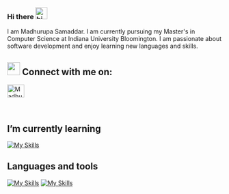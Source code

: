 ### Hi there <img src="https://user-images.githubusercontent.com/1303154/88677602-1635ba80-d120-11ea-84d8-d263ba5fc3c0.gif" width="28px" height="28px" alt="hi">

I am Madhurupa Samaddar. I am currently pursuing my Master's in Computer Science at Indiana University Bloomington. I am passionate about software development and enjoy learning new languages and skills.

## <img src="https://media.giphy.com/media/iY8CRBdQXODJSCERIr/giphy.gif" width="30px"> Connect with me on:
<p align="left">
<a href="https://www.linkedin.com/in/madhurupa-samaddar/" target="blank"><img align="center" src="https://raw.githubusercontent.com/rahuldkjain/github-profile-readme-generator/master/src/images/icons/Social/linked-in-alt.svg" alt="Madhurupa's Linkedin profile" height="30" width="40" /></a>
</p>
<br/>

##  I’m currently learning

[![My Skills](https://skills.thijs.gg/icons?i=react,nodejs,firebase&theme=light)](https://skills.thijs.gg)


## Languages and tools

[![My Skills](https://skills.thijs.gg/icons?i=py,html,php,js,css,react,mysql,mongodb,postgre&theme=light)](https://skills.thijs.gg)
[![My Skills](https://skillicons.dev/icons?i=java,kotlin,nodejs,figma&theme=dark)](https://skillicons.dev)
<!--
**Msam1997/Msam1997** is a ✨ _special_ ✨ repository because its `README.md` (this file) appears on your GitHub profile.

Here are some ideas to get you started:

- 🔭 I’m currently working on ...
- 🌱 I’m currently learning ...
- 👯 I’m looking to collaborate on ...
- 🤔 I’m looking for help with ...
- 💬 Ask me about ...
- 📫 How to reach me: ...
- 😄 Pronouns: ...
- ⚡ Fun fact: ...
-->
